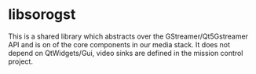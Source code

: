 # libsorogst

This is a shared library which abstracts over the GStreamer/Qt5Gstreamer API and is on of the core components in our media stack. It does not depend on QtWidgets/Gui, video sinks are defined in the mission control project.

